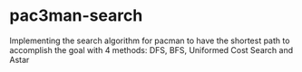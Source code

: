 # pac3man-search
Implementing the search algorithm for pacman to have the shortest path to accomplish the goal with 4 methods: DFS, BFS, Uniformed Cost Search and Astar
